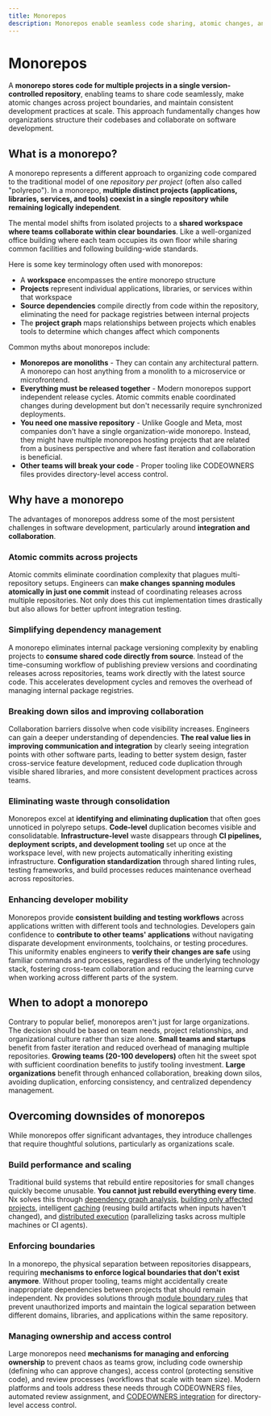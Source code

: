```yaml
---
title: Monorepos
description: Monorepos enable seamless code sharing, atomic changes, and consistent development practices across projects.
---
```


# Monorepos

A **monorepo stores code for multiple projects in a single version-controlled repository**, enabling teams to share code seamlessly, make atomic changes across project boundaries, and maintain consistent development practices at scale. This approach fundamentally changes how organizations structure their codebases and collaborate on software development.

## What is a monorepo?

A monorepo represents a different approach to organizing code compared to the traditional model of one _repository per project_ (often also called "polyrepo"). In a monorepo, **multiple distinct projects (applications, libraries, services, and tools) coexist in a single repository while remaining logically independent**.

The mental model shifts from isolated projects to a **shared workspace where teams collaborate within clear boundaries**. Like a well-organized office building where each team occupies its own floor while sharing common facilities and following building-wide standards.

Here is some key terminology often used with monorepos:

- A **workspace** encompasses the entire monorepo structure
- **Projects** represent individual applications, libraries, or services within that workspace
- **Source dependencies** compile directly from code within the repository, eliminating the need for package registries between internal projects
- The **project graph** maps relationships between projects which enables tools to determine which changes affect which components

Common myths about monorepos include:

- **Monorepos are monoliths** - They can contain any architectural pattern. A monorepo can host anything from a monolith to a microservice or microfrontend.
- **Everything must be released together** - Modern monorepos support independent release cycles. Atomic commits enable coordinated changes during development but don't necessarily require synchronized deployments.
- **You need one massive repository** - Unlike Google and Meta, most companies don't have a single organization-wide monorepo. Instead, they might have multiple monorepos hosting projects that are related from a business perspective and where fast iteration and collaboration is beneficial.
- **Other teams will break your code** - Proper tooling like CODEOWNERS files provides directory-level access control.

## Why have a monorepo

The advantages of monorepos address some of the most persistent challenges in software development, particularly around **integration and collaboration**.

### Atomic commits across projects

Atomic commits eliminate coordination complexity that plagues multi-repository setups. Engineers can **make changes spanning modules atomically in just one commit** instead of coordinating releases across multiple repositories. Not only does this cut implementation times drastically but also allows for better upfront integration testing.

### Simplifying dependency management

A monorepo eliminates internal package versioning complexity by enabling projects to **consume shared code directly from source**. Instead of the time-consuming workflow of publishing preview versions and coordinating releases across repositories, teams work directly with the latest source code. This accelerates development cycles and removes the overhead of managing internal package registries.

### Breaking down silos and improving collaboration

Collaboration barriers dissolve when code visibility increases. Engineers can gain a deeper understanding of dependencies. **The real value lies in improving communication and integration** by clearly seeing integration points with other software parts, leading to better system design, faster cross-service feature development, reduced code duplication through visible shared libraries, and more consistent development practices across teams.

### Eliminating waste through consolidation

Monorepos excel at **identifying and eliminating duplication** that often goes unnoticed in polyrepo setups. **Code-level** duplication becomes visible and consolidatable. **Infrastructure-level** waste disappears through **CI pipelines, deployment scripts, and development tooling** set up once at the workspace level, with new projects automatically inheriting existing infrastructure. **Configuration standardization** through shared linting rules, testing frameworks, and build processes reduces maintenance overhead across repositories.

### Enhancing developer mobility

Monorepos provide **consistent building and testing workflows** across applications written with different tools and technologies. Developers gain confidence to **contribute to other teams' applications** without navigating disparate development environments, toolchains, or testing procedures. This uniformity enables engineers to **verify their changes are safe** using familiar commands and processes, regardless of the underlying technology stack, fostering cross-team collaboration and reducing the learning curve when working across different parts of the system.

## When to adopt a monorepo

Contrary to popular belief, monorepos aren't just for large organizations. The decision should be based on team needs, project relationships, and organizational culture rather than size alone. **Small teams and startups** benefit from faster iteration and reduced overhead of managing multiple repositories. **Growing teams (20-100 developers)** often hit the sweet spot with sufficient coordination benefits to justify tooling investment. **Large organizations** benefit through enhanced collaboration, breaking down silos, avoiding duplication, enforcing consistency, and centralized dependency management.

## Overcoming downsides of monorepos

While monorepos offer significant advantages, they introduce challenges that require thoughtful solutions, particularly as organizations scale.

### Build performance and scaling

Traditional build systems that rebuild entire repositories for small changes quickly become unusable. **You cannot just rebuild everything every time**. Nx solves this through [dependency graph analysis](/features/explore-graph), [building only affected projects](/ci/features/affected), intelligent [caching](/features/cache-task-results) (reusing build artifacts when inputs haven't changed), and [distributed execution](/ci/features/distribute-task-execution) (parallelizing tasks across multiple machines or CI agents).

### Enforcing boundaries

In a monorepo, the physical separation between repositories disappears, requiring **mechanisms to enforce logical boundaries that don't exist anymore**. Without proper tooling, teams might accidentally create inappropriate dependencies between projects that should remain independent. Nx provides solutions through [module boundary rules](/features/enforce-module-boundaries) that prevent unauthorized imports and maintain the logical separation between different domains, libraries, and applications within the same repository.

### Managing ownership and access control

Large monorepos need **mechanisms for managing and enforcing ownership** to prevent chaos as teams grow, including code ownership (defining who can approve changes), access control (protecting sensitive code), and review processes (workflows that scale with team size). Modern platforms and tools address these needs through CODEOWNERS files, automated review assignment, and [CODEOWNERS integration](/nx-enterprise/powerpack/owners) for directory-level access control.
